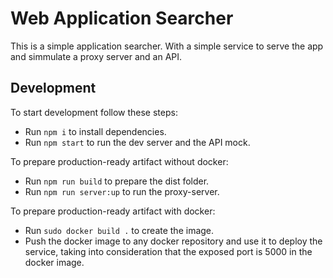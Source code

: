 # Web Application Searcher

This is a simple application searcher. With a simple service to serve the app and simmulate a proxy server and an API.

## Development

To start development follow these steps:

- Run ```npm i``` to install dependencies.
- Run ```npm start``` to run the dev server and the API mock.

To prepare production-ready artifact without docker:

- Run ```npm run build``` to prepare the dist folder.
- Run ```npm run server:up``` to run the proxy-server.

To prepare production-ready artifact with docker:

- Run ```sudo docker build .``` to create the image.
- Push the docker image to any docker repository and use it to deploy the service, taking into consideration that the exposed port is 5000 in the docker image.
